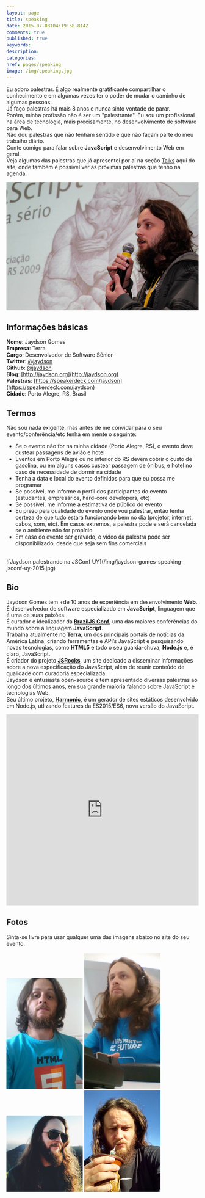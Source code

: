 ```yaml
---
layout: page
title: speaking
date: 2015-07-08T04:19:58.814Z
comments: true
published: true
keywords:
description:
categories:
href: pages/speaking
image: /img/speaking.jpg
---
```

Eu adoro palestrar. É algo realmente gratificante compartilhar o conhecimento e em algumas vezes ter o poder de mudar o caminho de algumas pessoas.  
Já faço palestras há mais 8 anos e nunca sinto vontade de parar.  
Porém, minha profissão não é ser um "palestrante". Eu sou um profissional na área de tecnologia, mais precisamente, no desenvolvimento de software para Web.    
Não dou palestras que não tenham sentido e que não façam parte do meu trabalho diário.  
Conte comigo para falar sobre __JavaScript__ e desenvolvimento Web em geral.  
Veja algumas das palestras que já apresentei por aí na seção [Talks](/pages/talks) aqui do site, onde também é possível ver as próximas palestras que tenho na agenda.  

![Jaydson palestrando no FISL](/img/jaydson-gomes-speaking-fisl.jpg)  


## Informações básicas
__Nome__: Jaydson Gomes  
__Empresa__: Terra  
__Cargo__: Desenvolvedor de Software Sênior  
__Twitter__: [@jaydson](https://twitter.com/jaydson)  
__Github__: [@jaydson](https://github.com/jaydson)  
__Blog__: [http://jaydson.org](http://jaydson.org)  
__Palestras__: [https://speakerdeck.com/jaydson](https://speakerdeck.com/jaydson)  
__Cidade__: Porto Alegre, RS, Brasil

## Termos
Não sou nada exigente, mas antes de me convidar para o seu evento/conferência/etc tenha em mente o seguinte:  
- Se o evento não for na minha cidade (Porto Alegre, RS), o evento deve custear passagens de avião e hotel  
- Eventos em Porto Alegre ou no interior do RS devem cobrir o custo de gasolina, ou em alguns casos custear passagem de ônibus, e hotel no caso de necessidade de dormir na cidade
- Tenha a data e local do evento definidos para que eu possa me programar
- Se possível, me informe o perfil dos participantes do evento (estudantes, empresários, hard-core developers, etc)
- Se possível, me informe a estimativa de público do evento
- Eu prezo pela qualidade do evento onde vou palestrar, então tenha certeza de que tudo estará funcionando bem no dia (projetor, internet, cabos, som, etc). Em casos extremos, a palestra pode e será cancelada se o ambiente não for propício  
- Em caso do evento ser gravado, o vídeo da palestra pode ser disponibilizado, desde que seja sem fins comerciais  
<br>
![Jaydson palestrando na JSConf UY](/img/jaydson-gomes-speaking-jsconf-uy-2015.jpg)  

## Bio
Jaydson Gomes tem +de 10 anos de experiência em desenvolvimento __Web__.  
​É desenvolvedor de software especializado em __JavaScript__, linguagem que é uma de suas paixões.  
​É curador e idealizador da ​__[BrazilJS Conf](http://braziljs.com.br/)__, uma das maiores conferências do mundo sobre a linguagem __JavaScript__.  
​Trabalha atualmente no ​__[Terra](http://terra.com.br)__, um dos principais portais de notícias da América Latina, criando ferramentas e API’s JavaScript e pesquisando novas tecnologias, como __HTML5__ e todo o seu guarda-chuva, __Node.js__ e, é claro, JavaScript.  
É criador do ​projeto __[JSRocks](http://jsrocks.org)__, um site dedicado a disseminar informações sobre a nova especificação do JavaScript, além de reunir conteúdo de qualidade com curadoria especializada.  
​Jaydson é entusiasta open-source e tem apresentado diversas palestras ao longo dos últimos anos, em sua grande maioria falando sobre JavaScript e tecnologias Web.  
Seu último projeto, ​__[Harmonic](https://github.com/JSRocksHQ/harmonic)​__, é um gerador de sites estáticos desenvolvido em ​Node.js, utlizando features da ES2015/ES6, nova versão do JavaScript.  

<iframe width="100%" height="500" src="https://www.youtube.com/embed/7g_6hfG0stc" frameborder="0" allowfullscreen></iframe>

## Fotos
Sinta-se livre para usar qualquer uma das imagens abaixo no site do seu evento.  
<br>
<img src="/img/jaydson-gomes-avatar-1.jpg" alt="Jaydson Gomes avatar" style="width: 200px;"/> 
<img src="/img/jaydson-gomes-avatar-2.jpg" alt="Jaydson Gomes avatar" style="width: 200px;"/>
<img src="/img/jaydson-gomes-avatar-3.jpg" alt="Jaydson Gomes avatar" style="width: 200px;"/>
<img src="/img/jaydson-gomes-avatar-4.jpg" alt="Jaydson Gomes avatar" style="width: 200px;"/>

